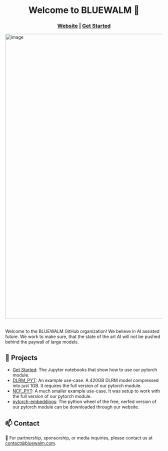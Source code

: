 

<h1 align="center"> Welcome to BLUEWALM 👋</h1> 


<h3 align="center">
	<a href="https://www.bluewalm.com">Website</a>
	<span> | </span>
	<a href="https://github.com/bluewalm/notebooks_pyt">Get Started</a>
</h3>

<img width="912" align="center" alt="image" src="https://github.com/bluewalm/bluewalm/assets/135599142/537a266e-52c4-4101-acfc-8da24688f48c">

</br>
</br>

Welcome to the BLUEWALM GitHub organization! We believe in AI assisted future. We work to make sure, that the state of the art AI will not be pushed behind the paywall of large models. 


## 🌟 Projects

* [Get Started](https://github.com/bluewalm/notebooks_pyt):  The Jupyter notebooks that show how to use our pytorch module. 
* [DLRM_PYT](https://github.com/bluewalm/dlrm_pyt): An example use-case. A 420GB DLRM model compressed into just 1GB. It requires the full version of our pytorch module. 
* [NCF_PYT](https://github.com/bluewalm/ncf_pyt): A much smaller example use-case. It was setup to work with the full version of our pytorch module. 
* [pytorch-embeddings](https://www.bluewalm.com): The python wheel of the free, nerfed version of our pytorch module can be downloaded through our website. 



## 📫 Contact

🌱 For partnership, sponsorship, or media inquiries, please contact us at contact@bluewalm.com.




<!---
bluewalm/bluewalm is a ✨ special ✨ repository because its `README.md` (this file) appears on your GitHub profile.
You can click the Preview link to take a look at your changes.
![full_logo](https://github.com/bluewalm/bluewalm/assets/135599142/537a266e-52c4-4101-acfc-8da24688f48c)
--->
